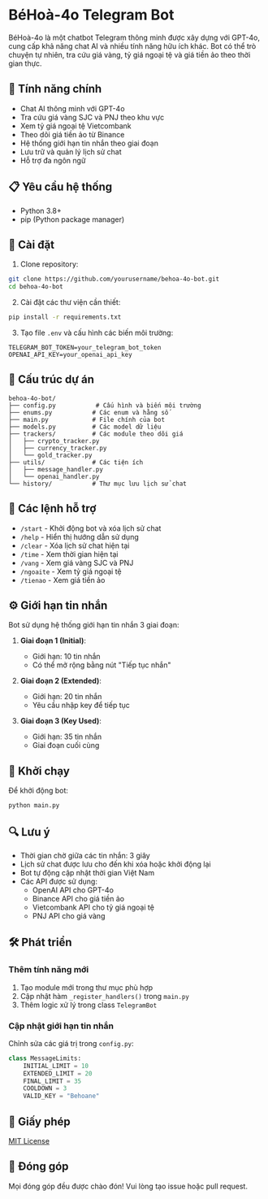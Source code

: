 # BéHoà-4o Telegram Bot

BéHoà-4o là một chatbot Telegram thông minh được xây dựng với GPT-4o, cung cấp khả năng chat AI và nhiều tính năng hữu ích khác. Bot có thể trò chuyện tự nhiên, tra cứu giá vàng, tỷ giá ngoại tệ và giá tiền ảo theo thời gian thực.

## 🚀 Tính năng chính

- Chat AI thông minh với GPT-4o
- Tra cứu giá vàng SJC và PNJ theo khu vực
- Xem tỷ giá ngoại tệ Vietcombank
- Theo dõi giá tiền ảo từ Binance
- Hệ thống giới hạn tin nhắn theo giai đoạn
- Lưu trữ và quản lý lịch sử chat
- Hỗ trợ đa ngôn ngữ

## 📋 Yêu cầu hệ thống

- Python 3.8+
- pip (Python package manager)

## 🔧 Cài đặt

1. Clone repository:
```bash
git clone https://github.com/yourusername/behoa-4o-bot.git
cd behoa-4o-bot
```

2. Cài đặt các thư viện cần thiết:
```bash
pip install -r requirements.txt
```

3. Tạo file `.env` và cấu hình các biến môi trường:
```env
TELEGRAM_BOT_TOKEN=your_telegram_bot_token
OPENAI_API_KEY=your_openai_api_key
```

## 🎯 Cấu trúc dự án

```
behoa-4o-bot/
├── config.py           # Cấu hình và biến môi trường
├── enums.py           # Các enum và hằng số
├── main.py            # File chính của bot
├── models.py          # Các model dữ liệu
├── trackers/          # Các module theo dõi giá
│   ├── crypto_tracker.py
│   ├── currency_tracker.py
│   └── gold_tracker.py
├── utils/             # Các tiện ích
│   ├── message_handler.py
│   └── openai_handler.py
└── history/           # Thư mục lưu lịch sử chat
```

## 💬 Các lệnh hỗ trợ

- `/start` - Khởi động bot và xóa lịch sử chat
- `/help` - Hiển thị hướng dẫn sử dụng
- `/clear` - Xóa lịch sử chat hiện tại
- `/time` - Xem thời gian hiện tại
- `/vang` - Xem giá vàng SJC và PNJ
- `/ngoaite` - Xem tỷ giá ngoại tệ
- `/tienao` - Xem giá tiền ảo

## ⚙️ Giới hạn tin nhắn

Bot sử dụng hệ thống giới hạn tin nhắn 3 giai đoạn:

1. **Giai đoạn 1 (Initial)**:
   - Giới hạn: 10 tin nhắn
   - Có thể mở rộng bằng nút "Tiếp tục nhắn"

2. **Giai đoạn 2 (Extended)**:
   - Giới hạn: 20 tin nhắn
   - Yêu cầu nhập key để tiếp tục

3. **Giai đoạn 3 (Key Used)**:
   - Giới hạn: 35 tin nhắn
   - Giai đoạn cuối cùng

## 🚦 Khởi chạy

Để khởi động bot:

```bash
python main.py
```

## 🔍 Lưu ý

- Thời gian chờ giữa các tin nhắn: 3 giây
- Lịch sử chat được lưu cho đến khi xóa hoặc khởi động lại
- Bot tự động cập nhật thời gian Việt Nam
- Các API được sử dụng:
  - OpenAI API cho GPT-4o
  - Binance API cho giá tiền ảo
  - Vietcombank API cho tỷ giá ngoại tệ
  - PNJ API cho giá vàng

## 🛠️ Phát triển

### Thêm tính năng mới

1. Tạo module mới trong thư mục phù hợp
2. Cập nhật hàm `_register_handlers()` trong `main.py`
3. Thêm logic xử lý trong class `TelegramBot`

### Cập nhật giới hạn tin nhắn

Chỉnh sửa các giá trị trong `config.py`:
```python
class MessageLimits:
    INITIAL_LIMIT = 10
    EXTENDED_LIMIT = 20
    FINAL_LIMIT = 35
    COOLDOWN = 3
    VALID_KEY = "Behoane"
```

## 📄 Giấy phép

[MIT License](LICENSE)

## 👥 Đóng góp

Mọi đóng góp đều được chào đón! Vui lòng tạo issue hoặc pull request.